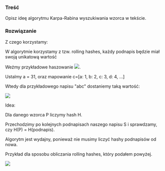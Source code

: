 ### Treść
Opisz ideę algorytmu Karpa-Rabina wyszukiwania wzorca w tekście.

### Rozwiązanie
Z czego korzystamy:

W algorytmie korzystamy z tzw. rolling hashes, każdy podnapis będzie miał swoją unikatową wartość

Weźmy przykładowe haszowanie ![](https://i.imgur.com/ZewP6db.png).

Ustalmy a = 31, oraz mapowanie c=[a: 1, b: 2, c: 3, d: 4, ...]

Wtedy dla przykładowego napisu "abc" dostaniemy taką wartość:

![](https://i.imgur.com/suVc5Pv.png)

Idea:

Dla danego wzorca P liczymy hash H.

Przechodzimy po kolejnych podnapisach naszego napisu S i sprawdzamy, czy H(P) = H(podnapis).

Algorytm jest wydajny, ponieważ nie musimy liczyć hashy podnapisów od nowa.

Przykład dla sposobu obliczania rolling hashes, który podałem powyżej.

![](https://i.imgur.com/ffTRqHq.png)
